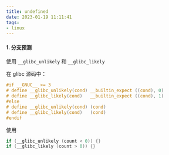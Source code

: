```yaml
---
title: undefined
date: 2023-01-19 11:11:41
tags:
- linux
---
```


#### 1. 分支预测

使用 `__glibc_unlikely` 和 `__glibc_likely` 

在 glibc 源码中：

```c
#if __GNUC__ >= 3
# define __glibc_unlikely(cond)	__builtin_expect ((cond), 0)
# define __glibc_likely(cond)	__builtin_expect ((cond), 1)
#else
# define __glibc_unlikely(cond)	(cond)
# define __glibc_likely(cond)	(cond)
#endif
```

使用

```c
if (__glibc_unlikely (count < 0)) {}
if (__glibc_likely (count > 0)) {}
```

